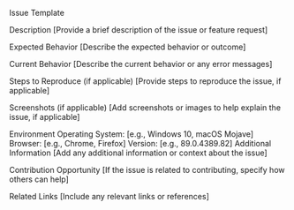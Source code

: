 Issue Template


Description
[Provide a brief description of the issue or feature request]

Expected Behavior
[Describe the expected behavior or outcome]

Current Behavior
[Describe the current behavior or any error messages]

Steps to Reproduce (if applicable)
[Provide steps to reproduce the issue, if applicable]

Screenshots (if applicable)
[Add screenshots or images to help explain the issue, if applicable]

Environment
Operating System: [e.g., Windows 10, macOS Mojave]
Browser: [e.g., Chrome, Firefox]
Version: [e.g., 89.0.4389.82]
Additional Information
[Add any additional information or context about the issue]

Contribution Opportunity
[If the issue is related to contributing, specify how others can help]

Related Links
[Include any relevant links or references]

